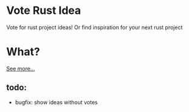 # Vote Rust Idea


Vote for rust project ideas!
Or find inspiration for your next rust project

# What?

[See more...](http://google.com)


## todo:
- bugfix: show ideas without votes

